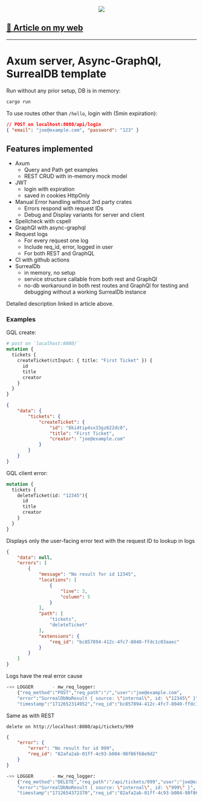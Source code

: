 <p align="center">
    <img src="assets/logo.png" />
</p>

## [📜️ Article on my web](https://radim.xyz/project/axum-template/)

---

# Axum server, Async-GraphQl, SurrealDB template

Run without any prior setup, DB is in memory:

```sh
cargo run
```

To use routes other than `/hello`, login with (5min expiration):

```json
// POST on localhost:8080/api/login
{ "email": "joe@example.com", "password": "123" }
```

## Features implemented

- Axum
  - Query and Path get examples
  - REST CRUD with in-memory mock model
- JWT
  - login with expiration
  - saved in cookies HttpOnly
- Manual Error handling without 3rd party crates
  - Errors respond with request IDs
  - Debug and Display variants for server and client
- Spellcheck with cspell
- GraphQl with async-graphql
- Request logs
  - For every request one log
  - Include req_id, error, logged in user
  - For both REST and GraphQL
- CI with github actions
- SurrealDb
  - in memory, no setup
  - service structure callable from both rest and GraphQl
  - no-db workaround in both rest routes and GraphQl for testing and debugging
    without a working SurrealDb instance

Detailed description linked in article above.

### Examples

GQL create:

```graphql
# post on `localhost:8080/`
mutation {
  tickets {
    createTicket(ctInput: { title: "First Ticket" }) {
      id
      title
      creator
    }
  }
}
```

```json
{
    "data": {
        "tickets": {
            "createTicket": {
                "id": "6ki4tip4sx33gz622dc0",
                "title": "First Ticket",
                "creator": "joe@example.com"
            }
        }
    }
}
```

GQL client error:

```graphql
mutation {
  tickets {
    deleteTicket(id: "12345"){
      id
      title
      creator
    }
  }
}
```

Displays only the user-facing error text with the request ID to lookup in logs

```json
{
    "data": null,
    "errors": [
        {
            "message": "No result for id 12345",
            "locations": [
                {
                    "line": 3,
                    "column": 5
                }
            ],
            "path": [
                "tickets",
                "deleteTicket"
            ],
            "extensions": {
                "req_id": "bc857894-412c-4fc7-8040-ffdc1c03aaec"
            }
        }
    ]
}
```

Logs have the real error cause

```bash
->> LOGGER       - mw_req_logger:
    {"req_method":"POST","req_path":"/","user":"joe@example.com",
    "error":"SurrealDbNoResult { source: \"internal\", id: \"12345\" }",
    "timestamp":"1712652314952","req_id":"bc857894-412c-4fc7-8040-ffdc1c03aaec"}
```

Same as with REST

`delete on http://localhost:8080/api/tickets/999`

```json
{
    "error": {
        "error": "No result for id 999",
        "req_id": "82afa2ab-01ff-4c93-b004-98f86f68e9d2"
    }
}
```

```bash
->> LOGGER       - mw_req_logger:
    {"req_method":"DELETE","req_path":"/api/tickets/999","user":"joe@example.com",
    "error":"SurrealDbNoResult { source: \"internal\", id: \"999\" }",
    "timestamp":"1712654372370","req_id":"82afa2ab-01ff-4c93-b004-98f86f68e9d2"}
```
